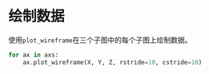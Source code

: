 # 绘制数据

使用`plot_wireframe`在三个子图中的每个子图上绘制数据。

```python
for ax in axs:
    ax.plot_wireframe(X, Y, Z, rstride=10, cstride=10)
```
